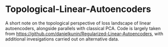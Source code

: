 # Topological-Linear-Autoencoders

A short note on the topological perspective of loss landscape of linear autoencoders, alongside parallels with classical PCA. Code is largely taken from https://github.com/danielkunin/Regularized-Linear-Autoencoders, with additional invesigations carried out on alternative data. 
